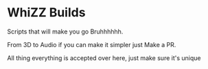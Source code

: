 # WhiZZ Builds
Scripts that will make you go Bruhhhhhh. 

From 3D to Audio if you can make it simpler just Make a PR.

All thing everything is accepted over here, just make sure it's unique
